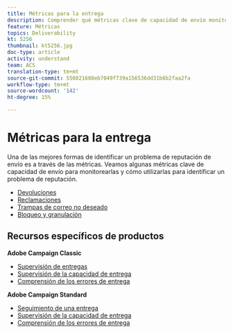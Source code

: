 ```yaml
---
title: Métricas para la entrega
description: Comprender qué métricas clave de capacidad de envío monitorizar y cómo utilizarlas para identificar un problema de reputación.
feature: Métricas
topics: Deliverability
kt: 5256
thumbnail: kt5256.jpg
doc-type: article
activity: understand
team: ACS
translation-type: tm+mt
source-git-commit: 550821608eb7049f739a156536dd31b6b2faa2fa
workflow-type: tm+mt
source-wordcount: '142'
ht-degree: 15%

---
```



# Métricas para la entrega

Una de las mejores formas de identificar un problema de reputación de envío es a través de las métricas. Veamos algunas métricas clave de capacidad de envío para monitorearlas y cómo utilizarlas para identificar un problema de reputación.

* [Devoluciones](/help/metrics/bounces.md)
* [Reclamaciones](/help/metrics/complaints.md)
* [Trampas de correo no deseado](/help/metrics/spam-traps.md)
* [Bloqueo y granulación](/help/metrics/bulking-and-blocking.md)

## Recursos específicos de productos

**Adobe Campaign Classic**

* [Supervisión de entregas](https://experienceleague.adobe.com/docs/campaign-classic/using/sending-messages/monitoring-deliveries/about-delivery-monitoring.html)
* [Supervisión de la capacidad de entrega](https://experienceleague.adobe.com/docs/campaign-classic/using/sending-messages/deliverability-management/monitoring-deliverability.html)
* [Comprensión de los errores de entrega](https://experienceleague.adobe.com/docs/campaign-classic/using/sending-messages/monitoring-deliveries/understanding-delivery-failures.html)

**Adobe Campaign Standard**

* [Seguimiento de una entrega](https://experienceleague.adobe.com/docs/campaign-standard/using/testing-and-sending/monitoring-messages/monitoring-a-delivery.html)
* [Supervisión de la capacidad de entrega](https://experienceleague.adobe.com/docs/campaign-standard/using/testing-and-sending/managing-deliverability/monitor-deliverability.html?lang=en#testing-and-sending)
* [Comprensión de los errores de entrega](https://experienceleague.adobe.com/docs/campaign-standard/using/testing-and-sending/monitoring-messages/understanding-delivery-failures.html)
